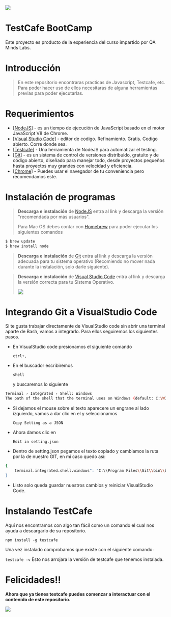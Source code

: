 ![](https://media.giphy.com/media/OkJat1YNdoD3W/giphy.gif)
# TestCafe BootCamp
Este proyecto es producto de la experiencia del curso impartido por QA Minds Labs.

# Introducción
> En este repositorio encontraras practicas de Javascript, Testcafe, etc. Para poder hacer uso de ellos necesitaras de alguna herramientas previas para poder ejecutarlas.

# Requerimientos
* [<a href="https://nodejs.org/en/download/" rel="nofollow">NodeJS</a>] - es un tiempo de ejecución de JavaScript basado en el motor JavaScript V8 de Chrome.
* [<a href="https://code.visualstudio.com/download" rel="nofollow">Visual Studio Code</a>] - editor de codigo. Refinamiento. Gratis. Codigo abierto. Corre donde sea.
* [<a href="https://devexpress.github.io/testcafe/" rel="nofollow">Testcafe</a>] - Una herramienta de NodeJS para automatizar el testing.
* [<a href="https://git-scm.com/downloads" rel="nofollow">Git</a>] - es un sistema de control de versiones distribuido, gratuito y de código abierto, diseñado para manejar todo, desde proyectos pequeños hasta proyectos muy grandes con velocidad y eficiencia.
* [<a href="https://www.google.com/chrome/" rel="nofollow">Chrome</a>] - Puedes usar el navegador de tu conveniencia pero recomendamos este.

# Instalación de programas

> **Descarga e instalación** de <a href="https://nodejs.org/en/download/" rel="nofollow">NodeJS</a> entra al link y descarga la versión "recomendada por más usuarios".<p>
Para Mac OS debes contar con <a href="https://osxdaily.com/2018/03/07/how-install-homebrew-mac-os/">Homebrew</a> para poder ejecutar los siguientes comandos
```sh
$ brew update
$ brew install node
```

>**Descarga e instalación** de <a href="https://git-scm.com/downloads" rel="nofollow" _istranslated="1">Git</a> entra al link y descarga la versión adecuada para tu sistema operativo (Recomiendo no mover nada durante la instalación, solo darle siguiente).

> **Descarga e instalación** de <a href="https://code.visualstudio.com/download" rel="nofollow">Visual Studio Code</a> entra al link y descarga la versión correcta para tu Sistema Operativo.<p>
>![](https://media.giphy.com/media/kdiLau77NE9Z8vxGSO/giphy.gif)
# Integrando Git a VisualStudio Code
Si te gusta trabajar directamente de VisualStudio code sin abrir una terminal aparte de Bash, vamos a integrarlo.
Para ellos seguiremos los siguientes pasos.
- En VisualStudio code presionamos el siguiente comando<p> `ctrl+,`<p>
- En el buscador escribiremos <p>`shell`<p> y buscaremos lo siguiente
```sh 
Terminal › Integrated › Shell: Windows
The path of the shell that the terminal uses on Windows (default: C:\WINDOWS\System32\WindowsPowerShell\v1.0\powershell.exe).
```
- Si dejamos el mouse sobre el texto aparecere un engrane al lado izquierdo, vamos a dar clic en el y seleccionamos<p> `Copy Setting as a JSON`<p>
- Ahora damos clic en <p>`Edit in setting.json`<p>
- Dentro de setting.json pegamos el texto copiado y cambiamos la ruta por la de nuestro GIT, en mi caso quedo así:
````sh
{
    terminal.integrated.shell.windows": "C:\\Program Files\\Git\\bin\\bash.exe"
}
````
- Listo solo queda guardar nuestros cambios y reiniciar VisualStudio Code.

# Instalando TestCafe
Aquí nos encontramos con algo tan fácil como un comando el cual nos ayuda a descargarlo de su repositorio.<p>
`npm install -g testcafe`<p>
Una vez instalado comprobamos que existe con el siguiente comando:<p>
`testcafe -v`
 Esto nos arrojara la versión de testcafe que tenemos instalada.
  
# Felicidades!!

**Ahora que ya tienes testcafe puedes comenzar a interactuar con el contenido de este repositorio.**<p>
![](https://media.giphy.com/media/xT1XGzXhVgWRLN1Cco/giphy.gif)
